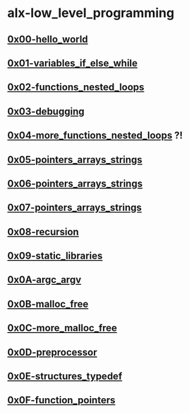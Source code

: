 # alx-low\_level\_programming

## [0x00-hello\_world](https://github.com/hmoustaphaousmane/alx-low_level_programming/tree/main/0x00-hello_world)

## [0x01-variables\_if\_else\_while](https://github.com/hmoustaphaousmane/alx-low_level_programming/tree/main/0x01-variables_if_else_while)

## [0x02-functions\_nested\_loops](https://github.com/hmoustaphaousmane/alx-low_level_programming/tree/main/0x02-functions_nested_loops)

## [0x03-debugging](https://github.com/hmoustaphaousmane/alx-low_level_programming/tree/main/0x03-debugging)

## [0x04-more\_functions\_nested\_loops](https://github.com/hmoustaphaousmane/alx-low_level_programming/tree/main/0x04-more_functions_nested_loops) ?!

## [0x05-pointers\_arrays\_strings](https://github.com/hmoustaphaousmane/alx-low_level_programming/tree/main/0x05-pointers_arrays_strings)

## [0x06-pointers\_arrays\_strings](https://github.com/hmoustaphaousmane/alx-low_level_programming/tree/main/0x06-pointers_arrays_strings)

## [0x07-pointers\_arrays\_strings](https://github.com/hmoustaphaousmane/alx-low_level_programming/tree/main/0x07-pointers_arrays_strings)

## [0x08-recursion](https://github.com/hmoustaphaousmane/alx-low_level_programming/tree/main/0x08-recursion)

## [0x09-static\_libraries](https://github.com/hmoustaphaousmane/alx-low_level_programming/tree/main/0x09-static_libraries)

## [0x0A-argc\_argv](https://github.com/hmoustaphaousmane/alx-low_level_programming/tree/main/0x0A-argc_argv)

## [0x0B-malloc\_free](https://github.com/hmoustaphaousmane/alx-low_level_programming/tree/main/0x0B-malloc_free)

## [0x0C-more\_malloc\_free](https://github.com/hmoustaphaousmane/alx-low_level_programming/tree/main/0x0C-more_malloc_free)

## [0x0D-preprocessor](https://github.com/hmoustaphaousmane/alx-low_level_programming/tree/main/0x0D-preprocessor)

## [0x0E-structures\_typedef](https://github.com/hmoustaphaousmane/alx-low_level_programming/tree/main/0x0E-structures_typedef)

## [0x0F-function\_pointers](https://github.com/hmoustaphaousmane/alx-low_level_programming/tree/main/0x0F-function_pointers)


